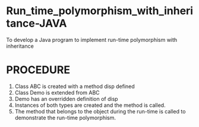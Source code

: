 # Run_time_polymorphism_with_inheritance-JAVA
To develop a Java program to implement run-time polymorphism with inheritance

# PROCEDURE
1. Class ABC is created with a method disp defined <br>
2. Class Demo is extended from ABC <br>
3. Demo has an overridden definition of disp <br>
4. Instances of both types are created and the method is called.
5. The method that belongs to the object during the run-time is called to demonstrate the run-time polymorphism.
